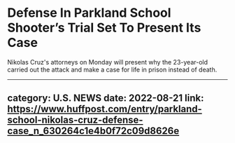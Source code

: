 # Defense In Parkland School Shooter’s Trial Set To Present Its Case

Nikolas Cruz's attorneys on Monday will present why the 23-year-old carried out the attack and make a case for life in prison instead of death.

---
category: U.S. NEWS
date: 2022-08-21
link: https://www.huffpost.com/entry/parkland-school-nikolas-cruz-defense-case_n_630264c1e4b0f72c09d8626e
---

